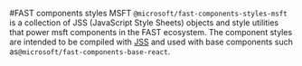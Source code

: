 #FAST components styles MSFT
`@microsoft/fast-components-styles-msft` is a collection of JSS (JavaScript Style Sheets) objects and style utilities that power msft components in the FAST ecosystem. The component styles are intended to be compiled with [JSS](https://github.com/cssinjs/jss) and used with base components such as`@microsoft/fast-components-base-react`.
